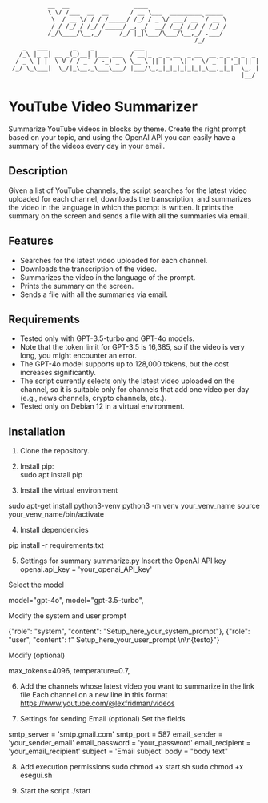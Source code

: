                __  __                  ____
               \ \/ /___  __  __      / __ \___  _________ _____ 
                \  / __ \/ / / /_____/ /_/ / _ \/ ___/ __ `/ __ \
                / / /_/ / /_/ /_____/ _, _/  __/ /__/ /_/ / /_/ /
               /_/\____/\__,_/     /_/ |_|\___/\___/\__,_/ .___/ 
                                                        /_/      
        _   ___       _    _           ___
       /_\ |_ _| __ _(_)__| |___ ___  / __|_  _ _ __  _ __  __ _ _ _ _  _ 
      / _ \ | |  \ V / / _` / -_) _ \ \__ \ || | '  \| '  \/ _` | '_| || |
     /_/ \_\___|  \_/|_\__,_\___\___/ |___/\_,_|_|_|_|_|_|_\__,_|_|  \_, |
                                                                     |__/ 

# YouTube Video Summarizer

Summarize YouTube videos in blocks by theme. Create the right prompt based on your topic, and using the OpenAI API you can easily have a summary of the videos every day in your email.

## Description

Given a list of YouTube channels, the script searches for the latest video uploaded for each channel, downloads the transcription, and summarizes the video in the language in which the prompt is written. It prints the summary on the screen and sends a file with all the summaries via email.

## Features

- Searches for the latest video uploaded for each channel.
- Downloads the transcription of the video.
- Summarizes the video in the language of the prompt.
- Prints the summary on the screen.
- Sends a file with all the summaries via email.

## Requirements

- Tested only with GPT-3.5-turbo and GPT-4o models.
- Note that the token limit for GPT-3.5 is 16,385, so if the video is very long, you might encounter an error.
- The GPT-4o model supports up to 128,000 tokens, but the cost increases significantly.
- The script currently selects only the latest video uploaded on the channel, so it is suitable only for channels that add one video per day (e.g., news channels, crypto channels, etc.).
- Tested only on Debian 12 in a virtual environment.

## Installation

1. Clone the repository.

2. Install pip:<br>
   sudo apt install pip

3. Install the virtual environment

  sudo apt-get install python3-venv
  python3 -m venv your_venv_name
  source your_venv_name/bin/activate

4. Install dependencies

  pip install -r requirements.txt

5. Settings for summary summarize.py
  Insert the OpenAI API key
  openai.api_key = 'your_openai_API_key'

  Select the model

  model="gpt-4o",
  model="gpt-3.5-turbo",

  Modify the system and user prompt

  {"role": "system", "content": "Setup_here_your_system_prompt"},
  {"role": "user", "content": f" Setup_here_your_user_prompt \n\n{testo}"}

  Modify (optional)

  max_tokens=4096,
  temperature=0.7,

6. Add the channels whose latest video you want to summarize in the link file
  Each channel on a new line in this format
  https://www.youtube.com/@lexfridman/videos

7. Settings for sending Email (optional)
  Set the fields

  smtp_server = 'smtp.gmail.com'
  smtp_port = 587
  email_sender = 'your_sender_email'
  email_password = 'your_password'
  email_recipient = 'your_email_recipient'
  subject = 'Email subject'
  body = "body text"

8. Add execution permissions
  sudo chmod +x start.sh
  sudo chmod +x esegui.sh

9. Start the script
  ./start



